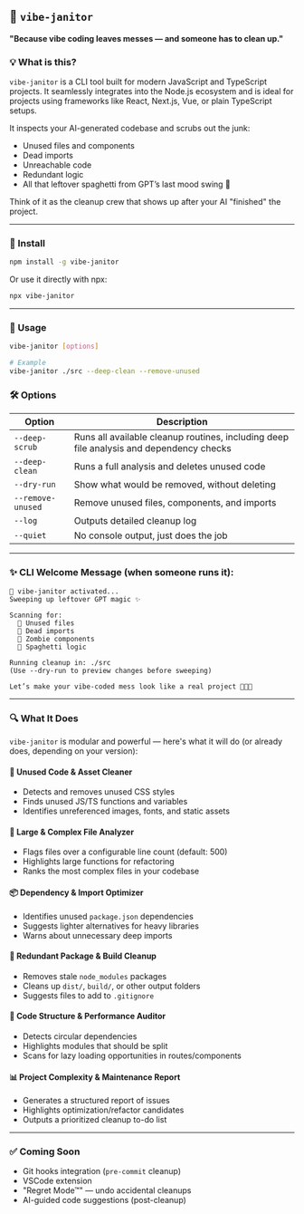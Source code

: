 ## 🧹 `vibe-janitor`  
**"Because vibe coding leaves messes — and someone has to clean up."**

### 💡 What is this?
`vibe-janitor` is a CLI tool built for modern JavaScript and TypeScript projects. It seamlessly integrates into the Node.js ecosystem and is ideal for projects using frameworks like React, Next.js, Vue, or plain TypeScript setups.

It inspects your AI-generated codebase and scrubs out the junk:
- Unused files and components  
- Dead imports  
- Unreachable code  
- Redundant logic  
- All that leftover spaghetti from GPT’s last mood swing 🍝  

Think of it as the cleanup crew that shows up after your AI "finished" the project.

---

### 🚀 Install

```bash
npm install -g vibe-janitor
```

Or use it directly with npx:

```bash
npx vibe-janitor
```

---

### 🧼 Usage

```bash
vibe-janitor [options]

# Example
vibe-janitor ./src --deep-clean --remove-unused
```

### 🛠️ Options

| Option | Description |
|--------|-------------|
| `--deep-scrub` | Runs all available cleanup routines, including deep file analysis and dependency checks |
| `--deep-clean` | Runs a full analysis and deletes unused code |
| `--dry-run` | Show what would be removed, without deleting |
| `--remove-unused` | Remove unused files, components, and imports |
| `--log` | Outputs detailed cleanup log |
| `--quiet` | No console output, just does the job |

---

### ✨ CLI Welcome Message (when someone runs it):

```
🧹 vibe-janitor activated...
Sweeping up leftover GPT magic ✨

Scanning for:
  🚫 Unused files
  🔗 Dead imports
  🧟 Zombie components
  🐍 Spaghetti logic

Running cleanup in: ./src
(Use --dry-run to preview changes before sweeping)

Let’s make your vibe-coded mess look like a real project 👨‍💻🧼
```

---

### 🔍 What It Does

`vibe-janitor` is modular and powerful — here's what it will do (or already does, depending on your version):

#### 🧼 Unused Code & Asset Cleaner
- Detects and removes unused CSS styles
- Finds unused JS/TS functions and variables
- Identifies unreferenced images, fonts, and static assets

#### 📏 Large & Complex File Analyzer
- Flags files over a configurable line count (default: 500)
- Highlights large functions for refactoring
- Ranks the most complex files in your codebase

#### 📦 Dependency & Import Optimizer
- Identifies unused `package.json` dependencies
- Suggests lighter alternatives for heavy libraries
- Warns about unnecessary deep imports

#### 🧳 Redundant Package & Build Cleanup
- Removes stale `node_modules` packages
- Cleans up `dist/`, `build/`, or other output folders
- Suggests files to add to `.gitignore`

#### 🧠 Code Structure & Performance Auditor
- Detects circular dependencies
- Highlights modules that should be split
- Scans for lazy loading opportunities in routes/components

#### 📊 Project Complexity & Maintenance Report
- Generates a structured report of issues
- Highlights optimization/refactor candidates
- Outputs a prioritized cleanup to-do list

---

### ✅ Coming Soon
- Git hooks integration (`pre-commit` cleanup)
- VSCode extension
- "Regret Mode™" — undo accidental cleanups
- AI-guided code suggestions (post-cleanup)

